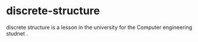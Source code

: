 # discrete-structure
discrete structure is a lesson in the university for the Computer engineering studnet . 
